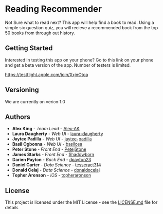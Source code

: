 # Reading Recommender

Not Sure what to read next? This app will help find a book to read. Using a simple six question quiz, you will recieve a recommended book from the top 50 books from through out history.

## Getting Started

Interested in testing this app on your phone? Go to this link on 
your phone and get a beta version of the app. Number of testers is limited.

https://testflight.apple.com/join/XxjnOtoa

## Versioning

We are currently on verion 1.0

## Authors

* **Alex King** - *Team Lead* - [Alex-AK](https://github.com/Alex-AK)
* **Laura Daugherty** - *Web UI* - [laura-daugherty](https://github.com/laura-daugherty)
* **Jaytee Padilla** - *Web UI* - [jaytee-padilla](https://github.com/jaytee-padilla)
* **Basil Ogbonna** - *Web UI* - [basilcea](https://github.com/basilcea)
* **Peter Stone** - *Front End* - [PetejStone](https://github.com/PetejStone)
* **James Starks** - *Front End* - [Shadowborn](https://github.com/Shadowborn)
* **Darien Payton** - *Back End* - [dpayton23](https://github.com/dpayton23)
* **Daniel Carter** - *Data Science* - [tesseract314](https://github.com/tesseract314)
* **Donald Celaj** - *Data Science* - [donaldocelaj](https://github.com/donaldocelaj)
* **Topher Aronson** - *iOS* - [topheraronson](https://github.com/topheraronson)

## License

This project is licensed under the MIT License - see the [LICENSE.md](LICENSE.md) file for details
